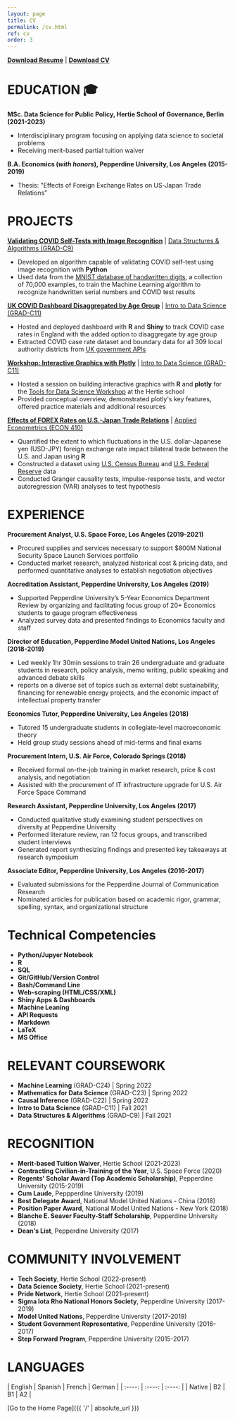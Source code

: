 ```yaml
---
layout: page
title: CV
permalink: /cv.html
ref: cv
order: 3
---
```


**[Download Resume](assets/pdf/Kerr_Steven_Resume.pdf)** \| **[Download CV](assets/pdf/Kerr_Steven_CV.pdf)**

# **EDUCATION** 🎓
**MSc. Data Science for Public Policy, Hertie School of Governance, Berlin (2021-2023)**
  * Interdisciplinary program focusing on applying data science to societal problems
  * Receiving merit-based partial tuition waiver

**B.A. Economics (*with honors*), Pepperdine University, Los Angeles (2015-2019)**
  * Thesis: "Effects of Foreign Exchange Rates on US-Japan Trade Relations"

# **PROJECTS**
**[Validating COVID Self-Tests with Image Recognition](/projects.html#validating-covid-self-tests)** \| [Data Structures & Algorithms (GRAD-C9)](https://www.hertie-school.org/en/study/course-catalogue/course/course/data-structures-and-algorithms)
  * Developed an algorithm capable of validating COVID self-test using image recognition with **Python**
  * Used data from the [MNIST database of handwritten digits](http://yann.lecun.com/exdb/mnist/), a collection of 70,000 examples, to train the Machine Learning algorithm to recognize handwritten serial numbers and COVID test results

**[UK COVID Dashboard Disaggregated by Age Group](/projects.html#uk-covid-dashboard)** \| [Intro to Data Science (GRAD-C11)](https://www.hertie-school.org/en/study/course-catalogue/course/course/introduction-to-data-science)
  * Hosted and deployed dashboard with **R** and **Shiny** to track COVID case rates in England with the added option to disaggregate by age group
  * Extracted COVID case rate dataset and boundary data for all 309 local authority districts from [UK government APIs](https://coronavirus.data.gov.uk)

**[Workshop: Interactive Graphics with Plotly](https://github.com/smkerr/plotly-workshop)** \| [Intro to Data Science (GRAD-C11)](https://www.hertie-school.org/en/study/course-catalogue/course/course/introduction-to-data-science)
  * Hosted a session on building interactive graphics with **R** and **plotly** for the [Tools for Data Science Workshop](https://intro-to-data-science-21-workshop.github.io/) at the Hertie school
  * Provided conceptual overview, demonstrated plotly's key features, offered practice materials and additional resources

**[Effects of FOREX Rates on U.S.-Japan Trade Relations](https://github.com/smkerr/FOREX-trade)** \| [Applied Econometrics (ECON 410)](https://seaver.pepperdine.edu/social-science/undergraduate/economics/)
  * Quantified the extent to which fluctuations in the U.S. dollar-Japanese yen (USD-JPY) foreign exchange rate impact bilateral trade between the U.S. and Japan using **R**
  * Constructed a dataset using [U.S. Census Bureau](https://www.census.gov/foreign-trade/statistics/country/index.html) and [U.S. Federal Reserve](https://fred.stlouisfed.org/series/DEXJPUS) data
  * Conducted Granger causality tests, impulse-response tests, and vector autoregression (VAR) analyses to test hypothesis

# **EXPERIENCE**
**Procurement Analyst, U.S.  Space Force, Los Angeles (2019-2021)**
  * Procured supplies and services necessary to support $800M National Security Space Launch Services portfolio
  * Conducted market research, analyzed historical cost & pricing data, and performed quantitative analyses to establish negotiation objectives

**Accreditation Assistant, Pepperdine University, Los Angeles (2019)**
  * Supported Pepperdine University’s 5-Year Economics Department Review by organizing and facilitating focus group of 20+ Economics students to gauge program effectiveness
  * Analyzed survey data and presented findings to Economics faculty and staff

**Director of Education, Pepperdine Model United Nations, Los Angeles (2018-2019)**
  * Led weekly 1hr 30min sessions to train 26 undergraduate and graduate students in research, policy analysis, memo writing, public speaking and advanced debate skills
  * reports on a diverse set of topics such as external debt sustainability, financing for renewable energy projects, and the economic impact of intellectual property transfer

**Economics Tutor, Pepperdine University, Los Angeles (2018)**
  * Tutored 15 undergraduate students in collegiate-level macroeconomic theory
  * Held group study sessions ahead of mid-terms and final exams

**Procurement Intern, U.S. Air Force, Colorado Springs (2018)**
  * Received formal on-the-job training in market research, price & cost analysis, and negotiation
  * Assisted with the procurement of IT infrastructure upgrade for U.S. Air Force Space Command

**Research Assistant, Pepperdine University, Los Angeles (2017)**
  * Conducted qualitative study examining student perspectives on diversity at Pepperdine University
  * Performed literature review, ran 12 focus groups, and transcribed student interviews
  * Generated report synthesizing findings and presented key takeaways at research symposium

**Associate Editor, Pepperdine University, Los Angeles (2016-2017)**
  * Evaluated submissions for the Pepperdine Journal of Communication Research
  * Nominated articles for publication based on academic rigor, grammar, spelling, syntax, and organizational structure

# **Technical Competencies**
* **Python/Jupyer Notebook**
* **R**
* **SQL**
* **Git/GitHub/Version Control**
* **Bash/Command Line**
* **Web-scraping (HTML/CSS/XML)**
* **Shiny Apps & Dashboards**
* **Machine Leaning**
* **API Requests**
* **Markdown**
* **LaTeX**
* **MS Office**

# **RELEVANT COURSEWORK**
* **Machine Learning** (GRAD-C24) \| Spring 2022
* **Mathematics for Data Science** (GRAD-C23) \| Spring 2022
* **Causal Inference** (GRAD-C22) \| Spring 2022
* **Intro to Data Science** (GRAD-C11) \| Fall 2021
* **Data Structures & Algorithms** (GRAD-C9) \| Fall 2021

# **RECOGNITION**
* **Merit-based Tuition Waiver**, Hertie School (2021-2023)
* **Contracting Civilian-in-Training of the Year**, U.S. Space Force (2020)
* **Regents' Scholar Award (Top Academic Scholarship)**, Pepperdine University (2015-2019)
* **Cum Laude**, Peppperdine University (2019)
* **Best Delegate Award**, National Model United Nations - China (2018)
* **Position Paper Award**, National Model United Nations - New York (2018)
* **Blanche E. Seaver Faculty-Staff Scholarship**, Pepperdine University (2018)
* **Dean's List**, Pepperdine University (2017)

# **COMMUNITY INVOLVEMENT**
* **Tech Society**, Hertie School (2022-present)
* **Data Science Society**, Hertie School (2021-present)
* **Pride Network**, Hertie School (2021-present)
* **Sigma Iota Rho National Honors Society**, Pepperdine University (2017-2019)
* **Model United Nations**, Pepperdine University (2017-2019)
* **Student Government Representative**, Pepperdine University (2016-2017)
* **Step Forward Program**, Pepperdine University (2015-2017)

# **LANGUAGES**

| English | Spanish | French | German |
| :----: | :----: | :----: |
| Native  | B2      | B1     | A2     |

[Go to the Home Page]({{ '/' | absolute_url }})
